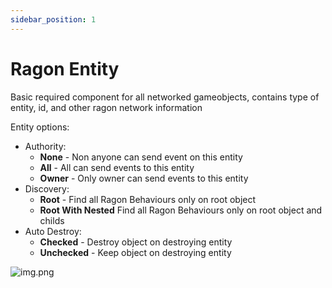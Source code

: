 ```yaml
---
sidebar_position: 1
---
```


# Ragon Entity

Basic required component for all networked gameobjects, contains type of entity, id, and other ragon network information

Entity options:
- Authority:
    * **None** - Non anyone can send event on this entity
    * **All** - All can send events to this entity
    * **Owner** - Only owner can send events to this entity
- Discovery:
    * **Root** - Find all Ragon Behaviours only on root object
    * **Root With Nested** Find all Ragon Behaviours only on root object and childs 
- Auto Destroy:
    * **Checked** - Destroy object on destroying entity
    * **Unchecked** - Keep object on destroying entity

![img.png](/img/ragon-entity.png)
